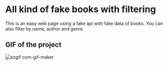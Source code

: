 # All kind of fake books with filtering
This is an easy web page using a fake api with fake data of books. You can also filter by name, author and genre.


## GIF of the project
![ezgif com-gif-maker](https://user-images.githubusercontent.com/66450785/174924622-36c8e684-3b2b-4bd9-8f52-f5e4ee7598b7.gif)

